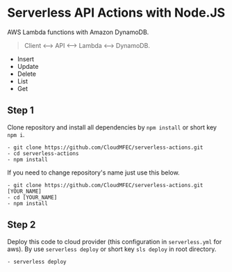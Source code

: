 # Serverless API Actions with Node.JS
AWS Lambda functions with Amazon DynamoDB.
> Client <--> API <--> Lambda <--> DynamoDB.
 - Insert
 - Update
 - Delete
 - List
 - Get

## Step 1
Clone repository and install all dependencies by `npm install` or short key `npm i`.
```
- git clone https://github.com/CloudMFEC/serverless-actions.git
- cd serverless-actions
- npm install
```

If you need to change repository's name just use this below.
```
- git clone https://github.com/CloudMFEC/serverless-actions.git [YOUR_NAME]
- cd [YOUR_NAME]
- npm install
```

## Step 2
Deploy this code to cloud provider (this configuration in `serverless.yml` for aws).
By use `serverless deploy` or short key `sls deploy` in root directory.
```
- serverless deploy
```
